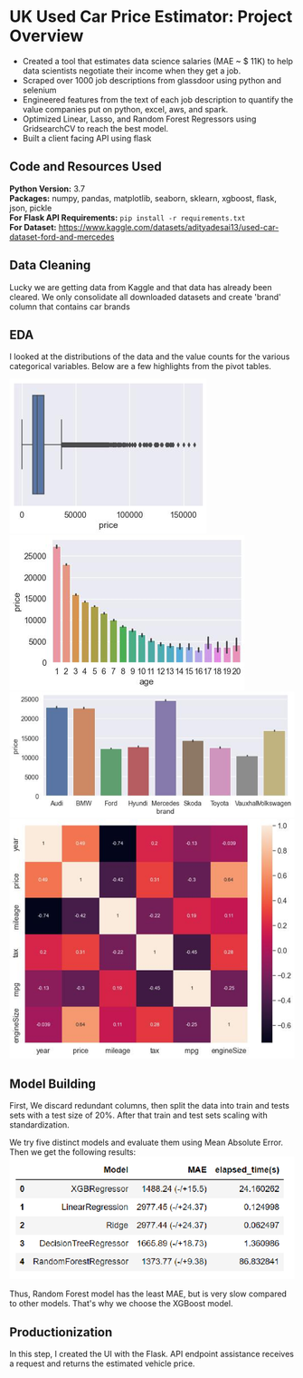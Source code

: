 # UK Used Car Price Estimator: Project Overview 
* Created a tool that estimates data science salaries (MAE ~ $ 11K) to help data scientists negotiate their income when they get a job.
* Scraped over 1000 job descriptions from glassdoor using python and selenium
* Engineered features from the text of each job description to quantify the value companies put on python, excel, aws, and spark. 
* Optimized Linear, Lasso, and Random Forest Regressors using GridsearchCV to reach the best model. 
* Built a client facing API using flask 

## Code and Resources Used 
**Python Version:** 3.7  
**Packages:** numpy, pandas, matplotlib, seaborn, sklearn, xgboost, flask, json, pickle  
**For Flask API Requirements:**  ```pip install -r requirements.txt```  
**For Dataset:** https://www.kaggle.com/datasets/adityadesai13/used-car-dataset-ford-and-mercedes 

## Data Cleaning
Lucky we are getting data from Kaggle and that data has already been cleared. We only consolidate all downloaded datasets and create 'brand' column 
that contains car brands
## EDA
I looked at the distributions of the data and the value counts for the various categorical variables. Below are a few highlights from the pivot tables. 

![alt text](https://github.com/polaternez/UK_used_car_proj/blob/master/price_dist.jpg "Car Price Distribution ")
![alt text](https://github.com/polaternez/UK_used_car_proj/blob/master/age.jpg "Car Price by Age")
![alt text](https://github.com/polaternez/UK_used_car_proj/blob/master/brand.jpg "Car Price by Brand")
![alt text](https://github.com/polaternez/UK_used_car_proj/blob/master/correlation.jpg "Correlation")

## Model Building 

First, We discard redundant columns, then split the data into train and tests sets with a test size of 20%. After that train and test sets scaling with standardization.   

We try five distinct models and evaluate them using Mean Absolute Error. Then we get the following results:
![alt text](https://github.com/polaternez/UK_used_car_proj/blob/master/model_performance.png "Model Performances")

Thus, Random Forest model has the least MAE, but is very slow compared to other models. That's why we choose the XGBoost model.

## Productionization 
In this step, I created the UI with the Flask. API endpoint assistance receives a request and returns the estimated vehicle price.




